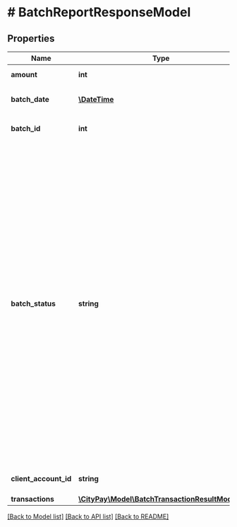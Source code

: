# # BatchReportResponseModel

## Properties

Name | Type | Description | Notes
------------ | ------------- | ------------- | -------------
**amount** | **int** | The total amount that the batch contains. |
**batch_date** | [**\DateTime**](\DateTime.md) | The date and time of the batch in ISO-8601 format. |
**batch_id** | **int** | The batch id specified in the batch processing request. |
**batch_status** | **string** | The status of the batch. Possible values are - CANCELLED. The file has been cancelled by an administrator or server process.  - COMPLETE. The file has passed through the processing cycle and is determined as being complete further information should be obtained on the results of the processing - ERROR_IN_PROCESSING. Errors have occurred in the processing that has deemed that processing can not continue. - INITIALISED. The file has been initialised and no action has yet been performed - LOCKED. The file has been locked for processing - QUEUED. The file has been queued for processing yet no processing has yet been performed - UNKNOWN. The file is of an unknown status, that is the file can either not be determined by the information requested of the file has not yet been received. |
**client_account_id** | **string** | The batch account id that the batch was processed with. |
**transactions** | [**\CityPay\Model\BatchTransactionResultModel[]**](BatchTransactionResultModel.md) |  |

[[Back to Model list]](../../README.md#models) [[Back to API list]](../../README.md#endpoints) [[Back to README]](../../README.md)
